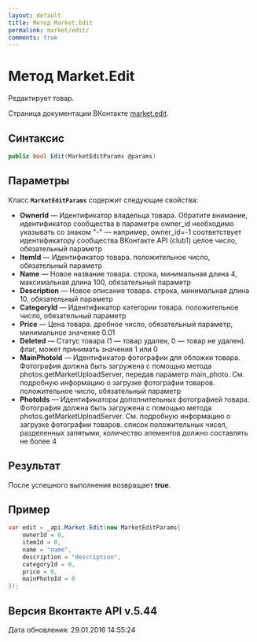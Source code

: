```yaml
---
layout: default
title: Метод Market.Edit
permalink: market/edit/
comments: true
---
```

# Метод Market.Edit
Редактирует товар.

Страница документации ВКонтакте [market.edit](https://vk.com/dev/market.edit).

## Синтаксис
``` csharp
public bool Edit(MarketEditParams @params)
```

## Параметры
Класс **`MarketEditParams`** содержит следующие свойства:

+ **OwnerId** — Идентификатор владельца товара. 
Обратите внимание, идентификатор сообщества в параметре owner_id необходимо указывать со знаком "-" — например, owner_id=-1 соответствует идентификатору сообщества ВКонтакте API (club1)  целое число, обязательный параметр
+ **ItemId** — Идентификатор товара. положительное число, обязательный параметр
+ **Name** — Новое название товара. строка, минимальная длина 4, максимальная длина 100, обязательный параметр
+ **Description** — Новое описание товара. строка, минимальная длина 10, обязательный параметр
+ **CategoryId** — Идентификатор категории товара. положительное число, обязательный параметр
+ **Price** — Цена товара. дробное число, обязательный параметр, минимальное значение 0.01
+ **Deleted** — Статус товара (1 — товар удален, 0 — товар не удален). флаг, может принимать значения 1 или 0
+ **MainPhotoId** — Идентификатор фотографии для обложки товара. 
Фотография должна быть загружена с помощью метода photos.getMarketUploadServer, передав параметр main_photo. См. подробную информацию о загрузке фотографии товаров. положительное число, обязательный параметр
+ **PhotoIds** — Идентификаторы дополнительных фотографией товара. 
Фотография должна быть загружена с помощью метода photos.getMarketUploadServer. См. подробную информацию о загрузке фотографии товаров. список положительных чисел, разделенных запятыми, количество элементов должно составлять не более 4

## Результат
После успешного выполнения возвращает **true**.

## Пример
``` csharp
var edit = _api.Market.Edit(new MarketEditParams{
	ownerId = 0,
	itemId = 0,
	name = "name",
	description = "description",
	categoryId = 0,
	price = 0,
	mainPhotoId = 0
});
```

## Версия Вконтакте API v.5.44
Дата обновления: 29.01.2016 14:55:24
